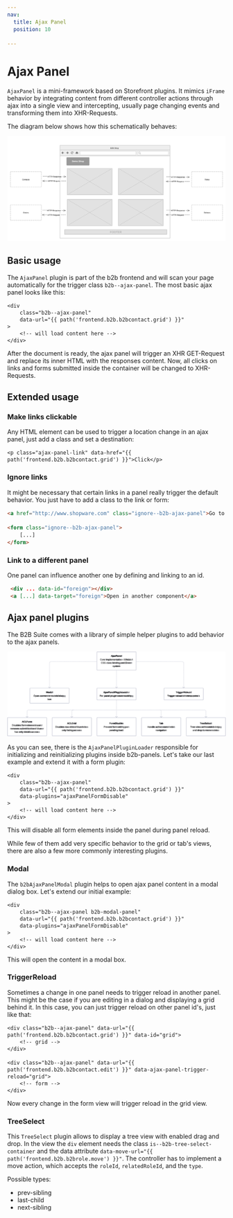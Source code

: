```yaml
---
nav:
  title: Ajax Panel
  position: 10

---
```


# Ajax Panel

`AjaxPanel` is a mini-framework based on Storefront plugins. It mimics `iFrame` behavior by integrating content from different controller actions through ajax into a single view and intercepting, usually page changing events and transforming them into XHR-Requests.

The diagram below shows how this schematically behaves:

![image](../../../../../assets/ajax-panel-abstract.svg)

## Basic usage

The `AjaxPanel` plugin is part of the b2b frontend and will scan your page automatically for the trigger class `b2b--ajax-panel`.
The most basic ajax panel looks like this:

```twig
<div
    class="b2b--ajax-panel"
    data-url="{{ path('frontend.b2b.b2bcontact.grid') }}"
>
    <!-- will load content here -->
</div>
```

After the document is ready, the ajax panel will trigger an XHR GET-Request and replace its inner HTML with the responses content.
Now, all clicks on links and forms submitted inside the container will be changed to XHR-Requests.

## Extended usage

### Make links clickable

Any HTML element can be used to trigger a location change in an ajax panel, just add a class and set a destination:

```twig
<p class="ajax-panel-link" data-href="{{ path('frontend.b2b.b2bcontact.grid') }}">Click</p>
```

### Ignore links

It might be necessary that certain links in a panel really trigger the default behavior. You just have to add a class to the link or form:

```html
<a href="http://www.shopware.com" class="ignore--b2b-ajax-panel">Go to Shopware Home</a>

<form class="ignore--b2b-ajax-panel">
    [...]
</form>
```

### Link to a different panel

One panel can influence another one by defining and linking to an id.

```html
 <div ... data-id="foreign"></div>
 <a [...] data-target="foreign">Open in another component</a>
```

## Ajax panel plugins

The B2B Suite comes with a library of simple helper plugins to add behavior to the ajax panels.

![image](../../../../../assets/b2bSuite-storefront-ajaxPanelPlugin.svg)

As you can see, there is the `AjaxPanelPluginLoader` responsible for initializing and reinitializing plugins inside b2b-panels.
Let's take our last example and extend it with a form plugin:

```twig
<div
    class="b2b--ajax-panel"
    data-url="{{ path('frontend.b2b.b2bcontact.grid') }}"
    data-plugins="ajaxPanelFormDisable"
>
    <!-- will load content here -->
</div>
```

This will disable all form elements inside the panel during panel reload.

While few of them add very specific behavior to the grid or tab's views, there are also a few more commonly interesting plugins.

### Modal

The `b2bAjaxPanelModal` plugin helps to open ajax panel content in a modal dialog box. Let's extend our initial example:

```twig
<div
    class="b2b--ajax-panel b2b-modal-panel"
    data-url="{{ path('frontend.b2b.b2bcontact.grid') }}"
    data-plugins="ajaxPanelFormDisable"
>
    <!-- will load content here -->
</div>
```

This will open the content in a modal box.

### TriggerReload

Sometimes a change in one panel needs to trigger reload in another panel.
This might be the case if you are editing in a dialog and displaying a grid behind it.
In this case, you can just trigger reload on other panel id's, just like that:

```twig
<div class="b2b--ajax-panel" data-url="{{ path('frontend.b2b.b2bcontact.grid') }}" data-id="grid">
    <!-- grid -->
</div>

<div class="b2b--ajax-panel" data-url="{{ path('frontend.b2b.b2bcontact.edit') }}" data-ajax-panel-trigger-reload="grid">
    <!-- form -->
</div>
```

Now every change in the form view will trigger reload in the grid view.

### TreeSelect

This `TreeSelect` plugin allows to display a tree view with enabled drag and drop.
In the view the `div` element needs the class `is--b2b-tree-select-container` and the data attribute <code v-pre>data-move-url="{{ path('frontend.b2b.b2brole.move') }}"</code>.
The controller has to implement a move action, which accepts the `roleId`, `relatedRoleId`, and the `type`.

Possible types:

* prev-sibling
* last-child
* next-sibling
